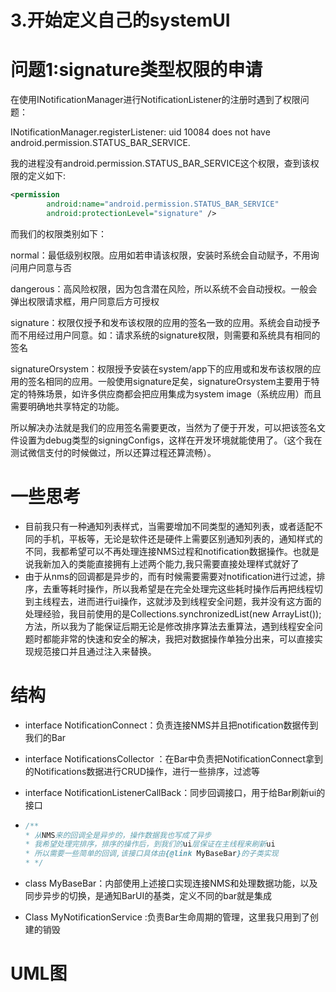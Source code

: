 # 3.开始定义自己的systemUI

# 问题1:signature类型权限的申请

在使用INotificationManager进行NotificationListener的注册时遇到了权限问题：

INotificationManager.registerListener: uid 10084 does not have android.permission.STATUS_BAR_SERVICE.

我的进程没有android.permission.STATUS_BAR_SERVICE这个权限，查到该权限的定义如下:

~~~xml
<permission
        android:name="android.permission.STATUS_BAR_SERVICE"
        android:protectionLevel="signature" />
~~~

而我们的权限类别如下：

normal：最低级别权限。应用如若申请该权限，安装时系统会自动赋予，不用询问用户同意与否

dangerous：高风险权限，因为包含潜在风险，所以系统不会自动授权。一般会弹出权限请求框，用户同意后方可授权

signature：权限仅授予和发布该权限的应用的签名一致的应用。系统会自动授予而不用经过用户同意。如：请求系统的signature权限，则需要和系统具有相同的签名

signatureOrsystem：权限授予安装在system/app下的应用或和发布该权限的应用的签名相同的应用。一般使用signature足矣，signatureOrsystem主要用于特定的特殊场景，如许多供应商都会把应用集成为system image（系统应用）而且需要明确地共享特定的功能。

所以解决办法就是我们的应用签名需要更改，当然为了便于开发，可以把该签名文件设置为debug类型的signingConfigs，这样在开发环境就能使用了。（这个我在测试微信支付的时候做过，所以还算过程还算流畅）。

# 一些思考

+ 目前我只有一种通知列表样式，当需要增加不同类型的通知列表，或者适配不同的手机，平板等，无论是软件还是硬件上需要区别通知列表的，通知样式的不同，我都希望可以不再处理连接NMS过程和notification数据操作。也就是说我新加入的类能直接拥有上述两个能力,我只需要直接处理样式就好了
+ 由于从nms的回调都是异步的，而有时候需要需要对notification进行过滤，排序，去重等耗时操作，所以我希望是在完全处理完这些耗时操作后再把线程切到主线程去，进而进行ui操作，这就涉及到线程安全问题，我并没有这方面的处理经验，我目前使用的是Collections.synchronizedList(new ArrayList());方法，所以我为了能保证后期无论是修改排序算法去重算法，遇到线程安全问题时都能非常的快速和安全的解决，我把对数据操作单独分出来，可以直接实现规范接口并且通过注入来替换。

# 结构

+ interface NotificationConnect：负责连接NMS并且把notification数据传到我们的Bar

+ interface NotificationsCollector ：在Bar中负责把NotificationConnect拿到的Notifications数据进行CRUD操作，进行一些排序，过滤等

+ interface NotificationListenerCallBack：同步回调接口，用于给Bar刷新ui的接口

+ ```java
  /**
  * 从NMS来的回调全是异步的，操作数据我也写成了异步
  * 我希望处理完排序，排序的操作后，到我们的ui层保证在主线程来刷新ui
  * 所以需要一些简单的回调,该接口具体由{@link MyBaseBar}的子类实现
  * */
  ```

+ class MyBaseBar：内部使用上述接口实现连接NMS和处理数据功能，以及同步异步的切换，是通知BarUI的基类，定义不同的bar就是集成
+ Class MyNotificationService :负责Bar生命周期的管理，这里我只用到了创建的销毁

# UML图

